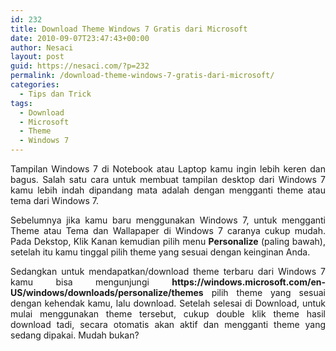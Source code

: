 ```yaml
---
id: 232
title: Download Theme Windows 7 Gratis dari Microsoft
date: 2010-09-07T23:47:43+00:00
author: Nesaci
layout: post
guid: https://nesaci.com/?p=232
permalink: /download-theme-windows-7-gratis-dari-microsoft/
categories:
  - Tips dan Trick
tags:
  - Download
  - Microsoft
  - Theme
  - Windows 7
---
```

<p style="text-align: justify;">
  Tampilan Windows 7 di Notebook atau Laptop kamu ingin lebih keren dan bagus. Salah satu cara untuk membuat tampilan desktop dari Windows 7 kamu lebih indah dipandang mata adalah dengan mengganti theme atau tema dari Windows 7.
</p>

<p style="text-align: justify;">
  Sebelumnya jika kamu baru menggunakan Windows 7, untuk mengganti Theme atau Tema dan Wallapaper di Windows 7 caranya cukup mudah. Pada Dekstop, Klik Kanan kemudian pilih menu <strong>Personalize</strong> (paling bawah), setelah itu kamu tinggal pilih theme yang sesuai dengan keinginan Anda.
</p>

<p style="text-align: justify;">
  Sedangkan untuk mendapatkan/download theme terbaru dari Windows 7 kamu bisa mengunjungi <strong>https://windows.microsoft.com/en-US/windows/downloads/personalize/themes</strong> pilih theme yang sesuai dengan kehendak kamu, lalu download. Setelah selesai di Download, untuk mulai menggunakan theme tersebut, cukup double klik theme hasil download tadi, secara otomatis akan aktif dan mengganti theme yang sedang dipakai. Mudah bukan?
</p>